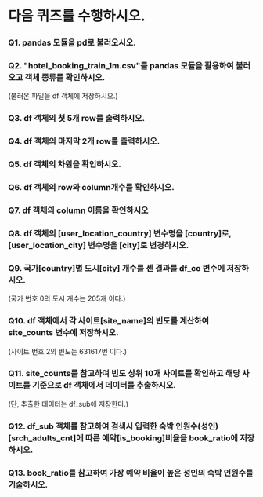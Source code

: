 # 다음 퀴즈를 수행하시오.

### Q1. pandas 모듈을 pd로 불러오시오.

### Q2. "hotel_booking_train_1m.csv"를 pandas 모듈을 활용하여 불러오고 객체 종류를 확인하시오.
(불러온 파일을 df 객체에 저장하시오.)

### Q3. df 객체의 첫 5개 row를 출력하시오.

### Q4. df 객체의 마지막 2개 row를 출력하시오.

### Q5. df 객체의 차원을 확인하시오.

### Q6. df 객체의 row와 column개수를 확인하시오.

### Q7. df 객체의 column 이름을 확인하시오

### Q8. df 객체의 [user_location_country] 변수명을 [country]로, [user_location_city] 변수명을 [city]로 변경하시오.

### Q9. 국가[country]별 도시[city] 개수를 센 결과를 df_co 변수에 저장하시오.
(국가 번호 0의 도시 개수는 205개 이다.)

### Q10. df 객체에서 각 사이트[site_name]의 빈도를 계산하여 site_counts 변수에 저장하시오.
(사이트 번호 2의 빈도는 631617번 이다.)

### Q11. site_counts를 참고하여 빈도 상위 10개 사이트를 확인하고 해당 사이트를 기준으로 df 객체에서 데이터를 추출하시오.
(단, 추출한 데이터는 df_sub에 저장한다.)

### Q12. df_sub 객체를 참고하여 검색시 입력한 숙박 인원수(성인)[srch_adults_cnt]에 따른 예약[is_booking]비율을 book_ratio에 저장하시오.

### Q13. book_ratio를 참고하여 가장 예약 비율이 높은 성인의 숙박 인원수를 기술하시오.
